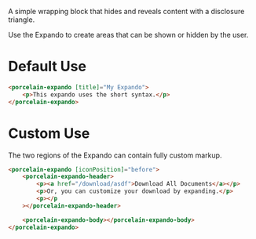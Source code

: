 A simple wrapping block that hides and reveals content with a disclosure triangle.

Use the Expando to create areas that can be shown or hidden by the user.

# Default Use

```html
<porcelain-expando [title]="My Expando">
	<p>This expando uses the short syntax.</p>
</porcelain-expando>
```

# Custom Use

The two regions of the Expando can contain fully custom markup.

```html
<porcelain-expando [iconPosition]="before">
	<porcelain-expando-header>
		<p><a href="/download/asdf">Download All Documents</a></p>
		<p>Or, you can customize your download by expanding.</p>
		<p></p
	></porcelain-expando-header>

	<porcelain-expando-body></porcelain-expando-body>
</porcelain-expando>
```
